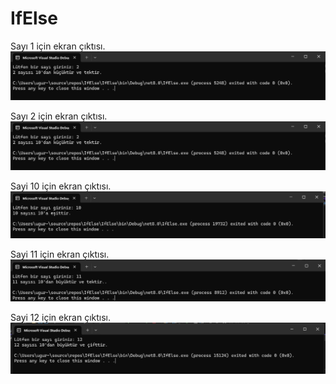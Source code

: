 # IfElse
Sayı 1 için ekran çıktısı.
![Sayi 1 icin](https://github.com/ugurarican/IfElse/blob/master/2.png)

Sayı 2 için ekran çıktısı.
![Sayi 2 icin](https://github.com/ugurarican/IfElse/blob/master/2.png)

Sayi 10 için ekran çıktısı.
![Sayi 10 icin](https://github.com/ugurarican/IfElse/blob/master/10.png)

Sayi 11 için ekran çıktısı.
![Sayi 11 icin](https://github.com/ugurarican/IfElse/blob/master/11.png)

Sayi 12 için ekran çıktısı.
![Sayi 12 icin](https://github.com/ugurarican/IfElse/blob/master/12.png)

